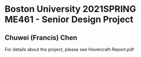 # Boston University 2021SPRING ME461 - Senior Design Project
## Chuwei (Francis) Chen

For details about the project, please see Hovercraft-Report.pdf
